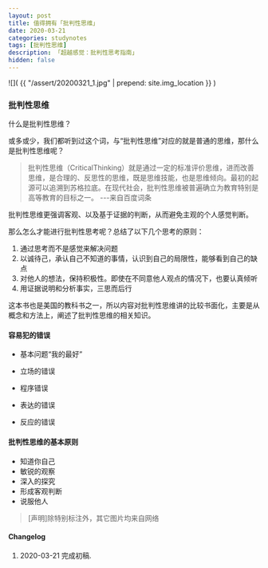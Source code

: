 ```yaml
---
layout: post
title: 值得拥有「批判性思维」
date: 2020-03-21
categories: studynotes
tags: [批判性思维]
description: 「超越感觉：批判性思考指南」
hidden: false
---
```


![](  {{ "/assert/20200321_1.jpg" | prepend: site.img_location }}  )

### 批判性思维

什么是批判性思维？

或多或少，我们都听到过这个词，与“批判性思维”对应的就是普通的思维，那什么是批判性思维呢？

> 批判性思维（CriticalThinking）就是通过一定的标准评价思维，进而改善思维，是合理的、反思性的思维，既是思维技能，也是思维倾向。最初的起源可以追溯到苏格拉底。在现代社会，批判性思维被普遍确立为教育特别是高等教育的目标之一。                       ---来自百度词条

批判性思维更强调客观、以及基于证据的判断，从而避免主观的个人感觉判断。

那么怎么才能进行批判性思考呢？总结了以下几个思考的原则：

1. 通过思考而不是感觉来解决问题
2. 以诚待己，承认自己不知道的事情，认识到自己的局限性，能够看到自己的缺点
3. 对他人的想法，保持积极性。即使在不同意他人观点的情况下，也要认真倾听
4. 用证据说明和分析事实，三思而后行

这本书也是美国的教科书之一，所以内容对批判性思维讲的比较书面化，主要是从概念和方法上，阐述了批判性思维的相关知识。

#### 容易犯的错误

* 基本问题“我的最好”

* 立场的错误
* 程序错误
* 表达的错误
* 反应的错误

#### 批判性思维的基本原则

* 知道你自己
* 敏锐的观察
* 深入的探究
* 形成客观判断
* 说服他人

> [声明]除特别标注外，其它图片均来自网络

#### Changelog
1. 2020-03-21  完成初稿.
